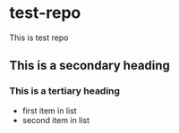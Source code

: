 # test-repo
This is test repo

## This is a secondary heading
### This is a tertiary heading

* first item in list
* second item in list
